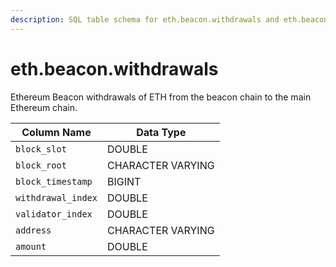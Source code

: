 ```yaml
---
description: SQL table schema for eth.beacon.withdrawals and eth.beacon.recent_withdrawals
---
```


# eth.beacon.withdrawals



Ethereum Beacon withdrawals of ETH from the beacon chain to the main Ethereum chain.

| Column Name        | Data Type         |
| ------------------ | ----------------- |
| `block_slot`       | DOUBLE            |
| `block_root`       | CHARACTER VARYING |
| `block_timestamp`  | BIGINT            |
| `withdrawal_index` | DOUBLE            |
| `validator_index`  | DOUBLE            |
| `address`          | CHARACTER VARYING |
| `amount`           | DOUBLE            |
